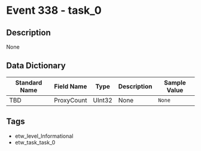 # Event 338 - task_0

## Description
None

## Data Dictionary
|Standard Name|Field Name|Type|Description|Sample Value|
|---|---|---|---|---|
|TBD|ProxyCount|UInt32|None|`None`|

## Tags
* etw_level_Informational
* etw_task_task_0